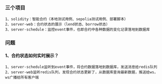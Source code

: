 ### 三个项目
```
1、solidity：智能合约（本地测试用例、sepolia测试用例、部署脚本）
2、server-web：合约状态的展示（lend状态、borrow状态）
3、server-schedule：监控event事件，也即合约中各种数据的变化记录落地到数据库
```

### 问题
#### 1、合约状态如何实时展示？
```
1、server-schedule监听到event事件，将合约数据落地到数据库，发送消息给redis队列
2、server-web监听redis队列，发现合约状态更新了，从数据库查询最新数据，推送给ws，ws广播给所有客户端
```
